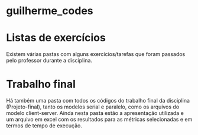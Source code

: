# guilherme_codes

# Listas de exercícios
Existem várias pastas com alguns exercícios/tarefas que foram passados pelo professor durante a disciplina.

# Trabalho final
Há também uma pasta com todos os códigos do trabalho final da disciplina (Projeto-final), tanto os modelos serial e paralelo, como os arquivos do modelo client-server. Ainda nesta pasta estão a apresentação utilizada e um arquivo em excel com os resultados para as métricas selecionadas e em termos de tempo de execução.
